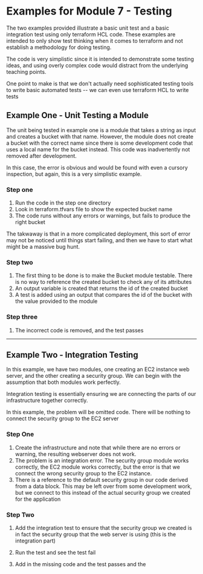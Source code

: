  
# Examples for Module 7 - Testing

The two examples provided illustrate a basic unit test and a basic integration test using only terraform HCL code. These examples are intended to only show test thinking when it comes to terraform and not establish a methodology for doing testing.

The code is very simplistic since it is intended to demonstrate some testing ideas, and using overly complex code would distract from the underlying teaching points.

One point to make is that we don't actually need sophisticated testing tools to write basic automated tests -- we can even use terraform HCL to write tests

## Example One - Unit Testing a Module

The unit being tested in example one is a module that takes a string as input and creates a bucket with that name. However, the module does not create a bucket with the correct name since there is some development code that uses a local name for the bucket instead. This code was inadvertently not removed after development.

In this case, the error is obvious and would be found with even a cursory inspection, but again, this is a very simplistic example.

### Step one

1. Run the code in the step one directory
2. Look in terraform.tfvars file to show the expected bucket name
3. The code runs without any errors or warnings, but fails to produce the right bucket

The takwaway is that in a more complicated deployment, this sort of error may not be noticed until things start failing, and then we have to start what might be a massive bug hunt.

### Step two

1. The first thing to be done is to make the Bucket module testable. There is no way to reference the created bucket to check any of its attributes
2. An output variable is created that returns the id of the created bucket
3. A test is added using an output that compares the id of the bucket with the value provided to the module

### Step three

1. The incorrect code is removed, and the test passes

---

## Example Two - Integration Testing

In this example, we have two modules, one creating an EC2 instance web server, and the other creating a security group. We can begin with the assumption that both modules work perfectly.

Integration testing is essentially ensuring we are connecting the parts of our infrastructure together correctly.

In this example, the problem will be omitted code. There will be nothing to connect the security group to the EC2 server

### Step One

1. Create the infrastructure and note that while there are no errors or warning, the resulting webserver does not work.
2. The problem is an integration error. The security group module works correctly, the EC2 module works correctly, but the error is that we connect the wrong security group to the EC2 instance.
3. There is a reference to the default security group in our code derived from a data block. This may be left over from some development work, but we connect to this instead of the actual security group we created for the application

### Step Two

1. Add the integration test to ensure that the security group we created is in fact the security group that the web server is using (this is the integration part)

2. Run the test and see the test fail

3. Add in the missing code and the test passes and the